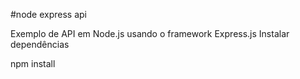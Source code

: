 #node express api

Exemplo de API em Node.js usando o framework Express.js
Instalar dependências

npm install



